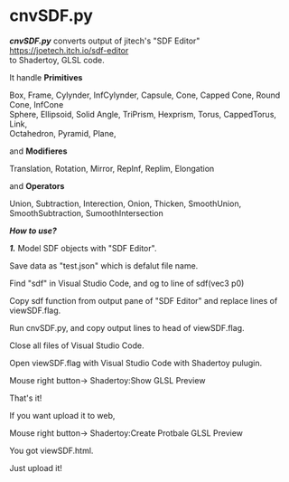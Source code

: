# cnvSDF.py

***cnvSDF.py*** converts output of jitech's "SDF Editor" https://joetech.itch.io/sdf-editor  
to Shadertoy, GLSL code.  

It handle **Primitives**  
   
   Box, Frame, Cylynder, InfCylynder, Capsule, Cone, Capped Cone, Round Cone, InfCone  
   Sphere, Ellipsoid, Solid Angle, TriPrism, Hexprism, Torus, CappedTorus, Link,   
   Octahedron, Pyramid, Plane, 
   
  
and **Modifieres**   
 
   Translation, Rotation, Mirror, RepInf, Replim, Elongation
   
  
and **Operators**  
  
  Union, Subtraction, Interection, Onion, Thicken, SmoothUnion, SmoothSubtraction, SumoothIntersection  
    
***How to use?***
  
   ***1.*** Model SDF objects with "SDF Editor".  
   
   Save data as "test.json" which is defalut file name.  
     
   Find "sdf" in Visual Studio Code, and og to line of sdf(vec3 p0)  
   
   Copy sdf function from output pane of "SDF Editor" and replace lines of viewSDF.flag.  
   
   Run cnvSDF.py, and copy output lines to head of  viewSDF.flag. 
   
   Close all files of Visual Studio Code.
   
   Open viewSDF.flag with Visual Studio Code with Shadertoy pulugin.
   
   Mouse right button-> Shadertoy:Show GLSL Preview
   
   That's it!
   
   If you want upload it to web,  
     
   Mouse right button-> Shadertoy:Create Protbale GLSL Preview  
     
   You got viewSDF.html.
   
   Just upload it!
   
   
   
   
  
  



